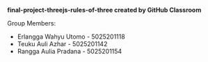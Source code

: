 **final-project-threejs-rules-of-three created by GitHub Classroom**

Group Members:

+ Erlangga Wahyu Utomo - 5025201118
+ Teuku Auli Azhar - 5025201142
+ Rangga Aulia Pradana - 5025201154
